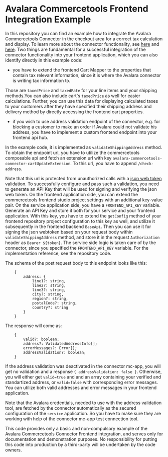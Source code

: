 # Avalara Commercetools Frontend Integration Example

In this repository you can find an example how to integrate the Avalara Commercetools Connector in the checkout area for a correct tax calculation and display. To learn more about the connector functionality, see [here](https://projects.mediaopt.de/projects/mopt-ecomqe/wiki/Commercetools_documentation) and [here](https://projects.mediaopt.de/projects/mopt-ecomqe/wiki/Avalara_user_manual).
Two things are fundamental for a successful integration of the connector functionality into your frontend application, which you can also identify directly in this example code:
- you have to extend the frontend Cart Mapper to the properties that contain tax relevant information, since it is where the Avalara connector is writing tax information to. 

Those are `taxedPrice` and `taxedRate` for your line items and your shipping methods.You can also include cart's `taxedPrice` as well for easier calculations. Further, you can use this data for displaying calculated taxes to your customers after they have specified their shipping address and delivery method by directly accessing the frontend cart properties.

- if you wish to use address validation endpoint of the connector, e.g. for blocking a customer to make an order if Avalara could not validate his address, you have to implement a custom frontend endpoint into your frontend api hub. 

In the example code, it is implemented as `validateShippingAddress` method. To obtain the endpoint url, you have to utilize the commercetools composable api and fetch an extension url with key `avalara-commercetools-connector-cartUpdateExtension`. To this url, you have to append `/check-address`.

Note that this url is protected from unauthorized calls with a [json web token](https://jwt.io/) validation. To successfully configure and pass such a validation, you need to generate an API Key that will be used for signing and verifying the json web token. On the frontend application side, you can extend the commercetools frontend studio project settings with an additional key-value pair. On the service application side, you have a `FRONTEND_API_KEY` variable. Generate an API Key and store it both for your service and your frontend application. With this key, you have to extend the `getConfig` method of your frontend repository project configuration to this key as well, and utilize it subsequently in the frontend backend `BaseApi`. Then you can use it for signing the json webtoken based on your request body within `validateShippingAddress` method, and store it in the request `Authorization` header as `Bearer ${token}`. The service side logic is taken care of by the connector, since you specified the `FRONTEND_API_KEY` variable. For the implementation reference, see the repository code.

The schema of the post request body to this endpoint looks like this: 
```
    {
        address: {
            line1?: string, 
            line2?: string, 
            line3?: string, 
            city?: string, 
            region?: string, 
            postalCode?: string,
            country?: string
        }
    }
```
The response will come as: 
```
    {
        valid?: boolean;
        address?: ValidatedAddressInfo[];
        errorMessages?: Error[];
        addressValidation?: boolean;
    }
```
If the address validation was deactivated in the connector mc-app, you will get no validation and a response `{ addressValidation: false }`. Otherwise, you will either get `valid=true` and and an array containing your verified and standartized address, or `valid=false` with corresponding error messages. You can utilize both valid addresses and error messages in your frontend application. 

Note that the Avalara credentials, needed to use with the address validation tool, are fetched by the connector automatically as the secured configuration of the `service` application. So you have to make sure they are working with help of the connector mc-app test connection tool. 

This code provides only a basic and non-compulsory example of the Avalara Commercetools Connector Frontend integration, and serves only for documentation and demonstration purposes. No responsibility for putting this code into production by a third-party will be undertaken by the code owners.
